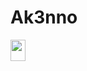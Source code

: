 # Ak3nno



<img height ="34px" width="24px" src="https://camo.githubusercontent.com/849a6fe2c263d8bc47b4f4203649b0e69316eb24d1bc33f7696c9afa085c35ea/68747470733a2f2f692e696d6775722e636f6d2f564a4c486a664d2e706e67">
